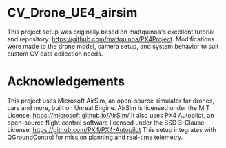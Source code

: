 # CV_Drone_UE4_airsim
This project setup was originally based on mattquinoa's excellent tutorial and repository: https://github.com/mattquinoa/PX4Project.
Modifications were made to the drone model, camera setup, and system behavior to suit custom CV data collection needs.

# Acknowledgements
This project uses Microsoft AirSim, an open-source simulator for drones, cars and more, built on Unreal Engine. AirSim is licensed under the MIT License. https://microsoft.github.io/AirSim/
It also uses PX4 Autopilot, an open-source flight control software licensed under the BSD 3-Clause License. https://github.com/PX4/PX4-Autopilot
This setup integrates with QGroundControl for mission planning and real-time telemetry.
